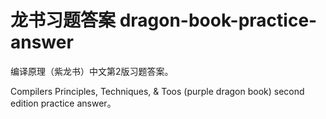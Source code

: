 龙书习题答案 dragon-book-practice-answer
========================================

编译原理（紫龙书）中文第2版习题答案。

Compilers Principles, Techniques, &amp; Toos (purple dragon book) second edition practice answer。
